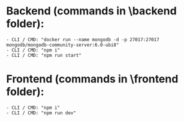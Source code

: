 # Backend (commands in \backend folder): 
	- CLI / CMD: "docker run --name mongodb -d -p 27017:27017 mongodb/mongodb-community-server:6.0-ubi8"
	- CLI / CMD: "npm i"
	- CLI / CMD: "npm run start"

# Frontend (commands in \frontend folder):
	- CLI / CMD: "npm i"
	- CLI / CMD: "npm run dev"
